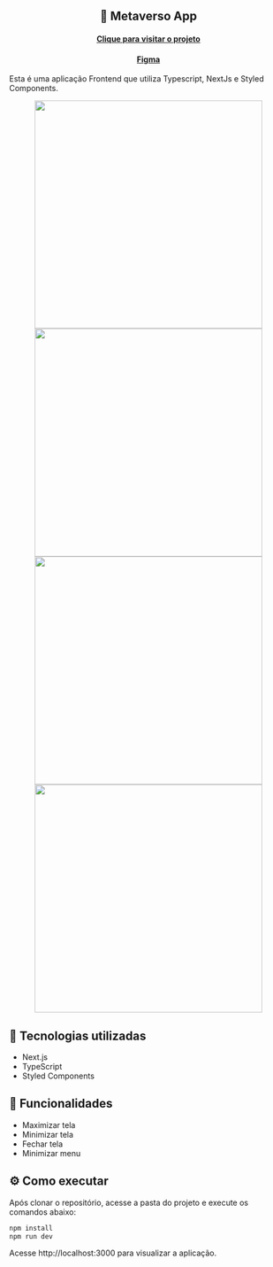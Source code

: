 <h2 align="center">
 📱 Metaverso App
</h2>

<h4 align="center"><a href="https://metaverso-app.vercel.app/">Clique para visitar o projeto</a></h4>

<h4 align="center"><a href="https://www.figma.com/file/PVXTyF7pz45BxeaMX7I4gz/Teste?type=design&node-id=12-354&mode=design&t=E0mM11e9aKh6Jd1y-0">Figma</a></h4>

Esta é uma aplicação Frontend que utiliza Typescript, NextJs e Styled Components.

<div align="center">
  <a>
    <img src="https://github.com/aureasiqueira1/cep/assets/89463362/22a093aa-f60a-4817-9946-8306bfcbd558" width="412px"/> 
  </a>
 
  <a>
    <img src="https://github.com/aureasiqueira1/metaverso-app/assets/89463362/79c0e9c1-fbb9-4e2b-8ed0-a1b0f22953c6" width="412px"/>
  </a>
 
  <a>
    <img src="https://github.com/aureasiqueira1/metaverso-app/assets/89463362/634dab6f-88e7-47b5-908e-152706b83b8f" width="412px"/> 
  </a>
  
  <a>
    <img src="https://github.com/aureasiqueira1/metaverso-app/assets/89463362/163c1bf2-5fe4-4314-bf38-f9f7d6bc33af" width="412px"/>
  </a>
</div>

## 🎯 Tecnologias utilizadas

- Next.js
- TypeScript
- Styled Components 

## 🚀 Funcionalidades

- Maximizar tela
- Minimizar tela
- Fechar tela
- Minimizar menu
  
## ⚙️ Como executar

Após clonar o repositório, acesse a pasta do projeto e execute os comandos abaixo:

```sh
npm install
npm run dev
```

Acesse http://localhost:3000 para visualizar a aplicação.
